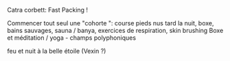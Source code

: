 Catra corbett: Fast Packing ! 

Commencer tout seul une "cohorte ": course pieds nus tard la nuit, boxe, bains sauvages, sauna / banya, exercices de respiration, skin brushing
Boxe et méditation / yoga - champs polyphoniques

feu et nuit à la belle étoile (Vexin ?)